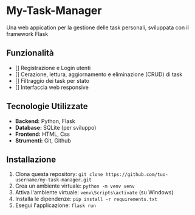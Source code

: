 # My-Task-Manager

Una web appication per la gestione delle task personali, sviluppata con il framework Flask

## Funzionalità

- [] Registrazione e Login utenti
- [] Cerazione, lettura, aggiornamento e eliminazione (CRUD) di task
- [] Filtraggio dei task per stato
- [] Interfaccia web responsive

## Tecnologie Utilizzate

- **Backend:** Python, Flask
- **Database:** SQLite (per sviluppo)
- **Frontend:** HTML, Css
- **Strumenti:** Git, Github

## Installazione

1. Clona questa repository: `git clone https://github.com/tuo-username/my-task-manager.git`
2. Crea un ambiente virtuale: `python -m venv venv`
3. Attiva l'ambiente virtuale: `venv\Scripts\activate` (su Windows)
4. Installa le dipendenze: `pip install -r requirements.txt`
5. Esegui l'applicazione: `flask run`